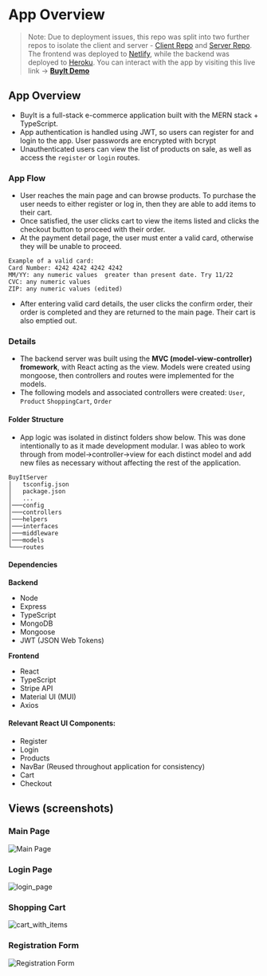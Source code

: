 # App Overview

> Note: Due to deployment issues, this repo was split into two further repos to isolate the client and server - [Client Repo](https://github.com/gloe2019/buyItClient) and [Server Repo](https://github.com/gloe2019/buyItServer). 
The frontend was deployed to [Netlify](https://ge-buyit.netlify.app/), while the backend was deployed to [Heroku](https://ge-buyit.herokuapp.com).
You can interact with the app by visiting this live link -> 
**[BuyIt Demo](https://ge-buyit.netlify.app/)**

## App Overview
- BuyIt is a full-stack e-commerce application built with the MERN stack + TypeScript.
- App authentication is handled using JWT, so users can register for and login to the app. User passwords are encrypted with bcrypt
- Unauthenticated users can view the list of products on sale, as well as access the `register` or `login` routes.

### App Flow
- User reaches the main page and can browse products. To purchase the user needs to either register or log in, then they are able to add items to their cart.
- Once satisfied, the user clicks cart to view the items listed and clicks the checkout button to proceed with their order.
- At the payment detail page, the user must enter a valid card, otherwise they will be unable to proceed. 
```
Example of a valid card:
Card Number: 4242 4242 4242 4242
MM/YY: any numeric values  greater than present date. Try 11/22
CVC: any numeric values
ZIP: any numeric values (edited) 
```
- After entering valid card details, the user clicks the confirm order, their order is completed and they are returned to the main page. Their cart is also emptied out.


### Details
- The backend server was built using the **MVC (model-view-controller) fromework**, with React acting as the view. Models were created using mongoose, then controllers and routes were implemented for the models. 
- The following models and associated controllers were created: `User`, `Product` `ShoppingCart`, `Order`
#### Folder Structure
- App logic was isolated in distinct folders show below. This was done intentionally to as it made development modular. I was ableo to work through from model->controller->view for each distinct model and add new files as necessary without affecting the rest of the application.
```
BuyItServer
│   tsconfig.json
│   package.json
│   ...
│───config
│───controllers
│───helpers
│───interfaces
│───middleware
│───models
└───routes

```

#### Dependencies
**Backend**
- Node
- Express
- TypeScript
- MongoDB
- Mongoose
- JWT (JSON Web Tokens)

**Frontend**
- React
- TypeScript
- Stripe API
- Material UI (MUI) 
- Axios



#### Relevant React UI Components: 
- Register
- Login
- Products
- NavBar (Reused throughout application for consistency)
- Cart
- Checkout


## Views (screenshots)
### Main Page
![Main Page](https://user-images.githubusercontent.com/46451257/144761005-e7c613e4-b4ba-4cb0-a8e1-fe3e0073dbfa.png)
### Login Page
![login_page](https://user-images.githubusercontent.com/46451257/144761508-0f5b778a-86b3-4677-b0a0-70f5dea960bd.png)
### Shopping Cart
![cart_with_items](https://user-images.githubusercontent.com/46451257/144761529-2b3973c4-a043-4a84-967b-8d07063cf81d.png)
### Registration Form
![Registration Form](https://user-images.githubusercontent.com/46451257/144761014-8ffdaa9b-e8aa-4566-a411-b7b1e42a0c24.png)






